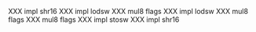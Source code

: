 XXX impl shr16
XXX impl lodsw
XXX mul8 flags
XXX impl lodsw
XXX mul8 flags
XXX mul8 flags
XXX impl stosw
XXX impl shr16
